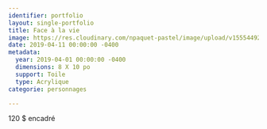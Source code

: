 ```yaml
---
identifier: portfolio
layout: single-portfolio
title: Face à la vie
image: https://res.cloudinary.com/npaquet-pastel/image/upload/v1555449269/IMG_4037%20%282%29.jpg
date: 2019-04-11 00:00:00 -0400
metadata:
  year: 2019-04-01 00:00:00 -0400
  dimensions: 8 X 10 po
  support: Toile
  type: Acrylique
categorie: personnages

---
```

120 $ encadré